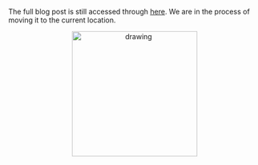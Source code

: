 The full blog post is still accessed through [here](https://www.1onepsilon.com/single-post/2018/08/18/Is-Mathematics-Discovered-or-Invented). We are in the process of moving it to the current location.

<center>
 <img class = "blog-inline-image" src="https://es-app.com/assets/QQQQ.jpg" alt="drawing" width="250px"/>
</center> 